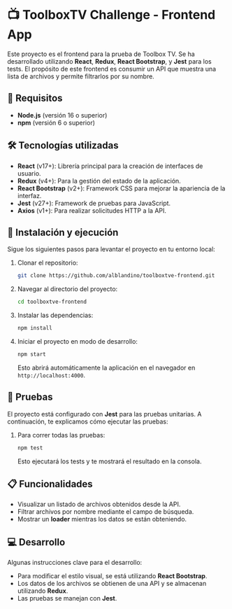 # 📺 ToolboxTV Challenge - Frontend App

Este proyecto es el frontend para la prueba de Toolbox TV. Se ha desarrollado utilizando **React**, **Redux**, **React Bootstrap**, y **Jest** para los tests. El propósito de este frontend es consumir un API que muestra una lista de archivos y permite filtrarlos por su nombre.

## 🚀 Requisitos

- **Node.js** (versión 16 o superior)
- **npm** (versión 6 o superior)

## 🛠️ Tecnologías utilizadas

- **React** (v17+): Librería principal para la creación de interfaces de usuario.
- **Redux** (v4+): Para la gestión del estado de la aplicación.
- **React Bootstrap** (v2+): Framework CSS para mejorar la apariencia de la interfaz.
- **Jest** (v27+): Framework de pruebas para JavaScript.
- **Axios** (v1+): Para realizar solicitudes HTTP a la API.

## 🚀 Instalación y ejecución

Sigue los siguientes pasos para levantar el proyecto en tu entorno local:

1. Clonar el repositorio:
   ```bash
   git clone https://github.com/alblandino/toolboxtve-frontend.git
   ```

2. Navegar al directorio del proyecto:
   ```bash
   cd toolboxtve-frontend
   ```

3. Instalar las dependencias:
   ```bash
   npm install
   ```

4. Iniciar el proyecto en modo de desarrollo:
   ```bash
   npm start
   ```

   Esto abrirá automáticamente la aplicación en el navegador en `http://localhost:4000`.

## 🧪 Pruebas

El proyecto está configurado con **Jest** para las pruebas unitarias. A continuación, te explicamos cómo ejecutar las pruebas:

1. Para correr todas las pruebas:
   ```bash
   npm test
   ```

   Esto ejecutará los tests y te mostrará el resultado en la consola.

## 📋 Funcionalidades

- Visualizar un listado de archivos obtenidos desde la API.
- Filtrar archivos por nombre mediante el campo de búsqueda.
- Mostrar un **loader** mientras los datos se están obteniendo.

## 💻 Desarrollo

Algunas instrucciones clave para el desarrollo:

- Para modificar el estilo visual, se está utilizando **React Bootstrap**.
- Los datos de los archivos se obtienen de una API y se almacenan utilizando **Redux**.
- Las pruebas se manejan con **Jest**.